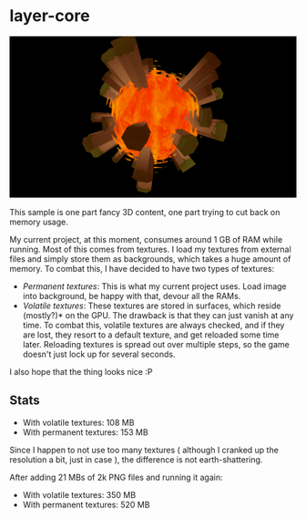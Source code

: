 # layer-core

![Final product](https://raw.githubusercontent.com/elementbound/gms-layer-core/master/dev/final.png)

This sample is one part fancy 3D content, one part trying to cut back on memory usage. 

My current project, at this moment, consumes around 1 GB of RAM while running. Most of this comes from textures. 
I load my textures from external files and simply store them as backgrounds, which takes a huge amount of memory. 
To combat this, I have decided to have two types of textures: 
  * _Permanent textures_: This is what my current project uses. Load image into background, be happy with that, devour all the RAMs. 
  * _Volatile textures_: These textures are stored in surfaces, which reside (mostly?)* on the GPU. 
    The drawback is that they can just vanish at any time. To combat this, volatile textures are always checked, and if they are 
    lost, they resort to a default texture, and get reloaded some time later. Reloading textures is spread out over multiple steps, 
    so the game doesn't just lock up for several seconds. 
    
I also hope that the thing looks nice :P 

## Stats ##

  * With volatile textures: 108 MB
  * With permanent textures: 153 MB
  
Since I happen to not use too many textures ( although I cranked up the resolution a bit, just in case ), the difference is not 
earth-shattering. 

After adding 21 MBs of 2k PNG files and running it again: 
  * With volatile textures: 350 MB
  * With permanent textures: 520 MB
